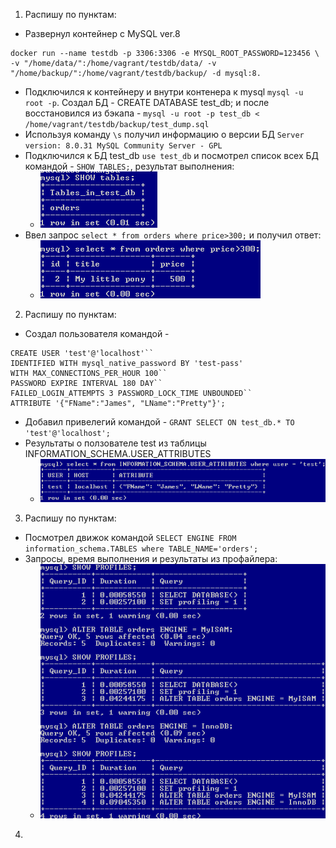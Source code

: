 1. Распишу по пунктам:
 * Развернул контейнер с MySQL ver.8 
 ```
 docker run --name testdb -p 3306:3306 -e MYSQL_ROOT_PASSWORD=123456 \
 -v "/home/data/":/home/vagrant/testdb/data/ -v "/home/backup/":/home/vagrant/testdb/backup/ -d mysql:8.
 ```
 * Подключился к контейнеру и внутри контенера к mysql ``mysql -u root -p``. Создал БД - CREATE DATABASE test_db; и после восстановился из бэкапа - ``mysql -u root -p test_db < /home/vagrant/testdb/backup/test_dump.sql``
 * Используя команду ``\s`` получил информацию о версии БД ``Server version: 8.0.31 MySQL Community Server - GPL``
 * Подключился к БД test_db ``use test_db`` и посмотрел список всех БД командой - ``SHOW TABLES;``, результат выполнения:
    * ![task1-1](https://github.com/Atlipoka/devops_netology/blob/main/Database/lecture3/task1-1.png)
 * Ввел запрос ``select * from orders where price>300;`` и получил ответ:
    * ![task1-2](https://github.com/Atlipoka/devops_netology/blob/main/Database/lecture3/task1-2.png)
2. Распишу по пунктам:
 * Создал пользователя командой - 
  ```
  CREATE USER 'test'@'localhost'``
  IDENTIFIED WITH mysql_native_password BY 'test-pass'
  WITH MAX_CONNECTIONS_PER_HOUR 100``
  PASSWORD EXPIRE INTERVAL 180 DAY``
  FAILED_LOGIN_ATTEMPTS 3 PASSWORD_LOCK_TIME UNBOUNDED``
  ATTRIBUTE '{"FName":"James", "LName":"Pretty"}';
  ```
 * Добавил привелегий командой - ``GRANT SELECT ON test_db.* TO 'test'@'localhost';``
 * Результаты о ползователе test из таблицы INFORMATION_SCHEMA.USER_ATTRIBUTES
    * ![task2](https://github.com/Atlipoka/devops_netology/blob/main/Database/lecture3/task2.png)
3. Распишу по пунктам:
 * Посмотрел движок командой ``SELECT ENGINE FROM information_schema.TABLES where TABLE_NAME='orders';``
 * Запросы, время выполнения и результаты из профайлера:
    * ![task3](https://github.com/Atlipoka/devops_netology/blob/main/Database/lecture3/task3.png)
4. 
